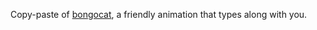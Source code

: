 Copy-paste of [bongocat](https://github.com/nwii/oledbongocat), a friendly animation that types along with you.
